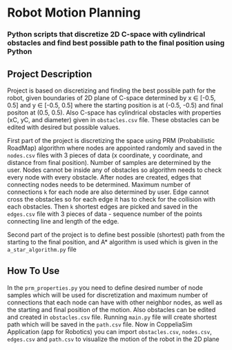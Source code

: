# Robot Motion Planning

### Python scripts that discretize 2D C-space with cylindrical obstacles and find best possible path to the final position using Python

## Project Description

Project is based on discretizing and finding the best possible path for the robot, given boundaries of 2D plane of C-space determined by x ∈ [-0.5, 0.5] and y ∈ [-0.5, 0.5] where the starting position is at (-0.5, -0.5) and final positon at (0.5, 0.5). Also C-space has cylindrical obstacles with properties (xC, yC, and diameter) given in `obstacles.csv` file. These obstacles can be edited with desired but possible values.

First part of the project is discretizing the space using PRM (Probabilistic RoadMap) algorithm where nodes are appointed randomly and saved in the `nodes.csv` files with 3 pieces of data (x coordinate, y coordinate, and distance from final position). Number of samples are determined by the user. Nodes cannot be inside any of obstacles so algorithm needs to check every node with every obstacle. After nodes are created, edges that connecting nodes needs to be determined. Maximum number of connections `k` for each node are also determined by user. Edge cannot cross the obstacles so for each edge it has to check for the collision with each obstacles. Then `k` shortest edges are picked and saved in the `edges.csv` file with 3 pieces of data - sequence number of the points connecting line and length of the edge.

Second part of the project is to define best possible (shortest) path from the starting to the final position, and A* algorithm is used which is given in the `a_star_algorithm.py` file

## How To Use 
In the `prm_properties.py` you need to define desired number of node samples which will be used for discretization and maximum number of connections that each node can have with other neighbor nodes, as well as the starting and final position of the motion. Also obstacles can be edited and created in `obstacles.csv` file. Running `main.py` file will create shortest path which will be saved in the `path.csv` file. Now in CoppeliaSim Application (app for Robotics) you can import `obstacles.csv`, `nodes.csv`, `edges.csv` and `path.csv` to visualize the motion of the robot in the 2D plane
